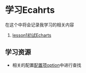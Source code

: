 # 学习Ecahrts 
在这个中将会记录我学习的相关内容

1. [lesson1初试Echarts](./lesson1/lesson1.md)


## 学习资源
* 相关的配置[配置项option](https://echarts.baidu.com/option.html)中进行查找